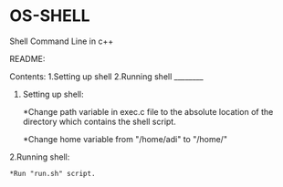 # OS-SHELL
Shell Command Line in c++



README:

Contents:
1.Setting up shell
2.Running shell
			________


1. Setting up shell:

	*Change path variable in exec.c file to the absolute location of the directory which contains the shell script.

	*Change home variable from "/home/adi" to "/home/<username>"

2.Running shell:

	*Run "run.sh" script.
